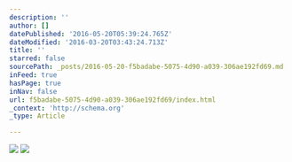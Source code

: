 ```yaml
---
description: ''
author: []
datePublished: '2016-05-20T05:39:24.765Z'
dateModified: '2016-03-20T03:43:24.713Z'
title: ''
starred: false
sourcePath: _posts/2016-05-20-f5badabe-5075-4d90-a039-306ae192fd69.md
inFeed: true
hasPage: true
inNav: false
url: f5badabe-5075-4d90-a039-306ae192fd69/index.html
_context: 'http://schema.org'
_type: Article

---
```

![](https://the-grid-user-content.s3-us-west-2.amazonaws.com/e0b69950-e2a1-4c5d-b258-1173a35e1128.png)
![](https://the-grid-user-content.s3-us-west-2.amazonaws.com/f0b4a819-ff0d-40bf-b06e-e1ef4c8e9be1.png)